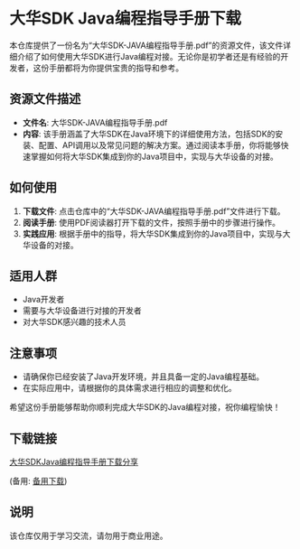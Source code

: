 # 大华SDK Java编程指导手册下载

本仓库提供了一份名为“大华SDK-JAVA编程指导手册.pdf”的资源文件，该文件详细介绍了如何使用大华SDK进行Java编程对接。无论你是初学者还是有经验的开发者，这份手册都将为你提供宝贵的指导和参考。

## 资源文件描述

- **文件名**: 大华SDK-JAVA编程指导手册.pdf
- **内容**: 该手册涵盖了大华SDK在Java环境下的详细使用方法，包括SDK的安装、配置、API调用以及常见问题的解决方案。通过阅读本手册，你将能够快速掌握如何将大华SDK集成到你的Java项目中，实现与大华设备的对接。

## 如何使用

1. **下载文件**: 点击仓库中的“大华SDK-JAVA编程指导手册.pdf”文件进行下载。
2. **阅读手册**: 使用PDF阅读器打开下载的文件，按照手册中的步骤进行操作。
3. **实践应用**: 根据手册中的指导，将大华SDK集成到你的Java项目中，实现与大华设备的对接。

## 适用人群

- Java开发者
- 需要与大华设备进行对接的开发者
- 对大华SDK感兴趣的技术人员

## 注意事项

- 请确保你已经安装了Java开发环境，并且具备一定的Java编程基础。
- 在实际应用中，请根据你的具体需求进行相应的调整和优化。

希望这份手册能够帮助你顺利完成大华SDK的Java编程对接，祝你编程愉快！

## 下载链接
[大华SDKJava编程指导手册下载分享](https://pan.quark.cn/s/436919098fc0) 

(备用: [备用下载](https://pan.baidu.com/s/13PvgmE6khnU0ooTe2xlWkw?pwd=1234))

## 说明

该仓库仅用于学习交流，请勿用于商业用途。
